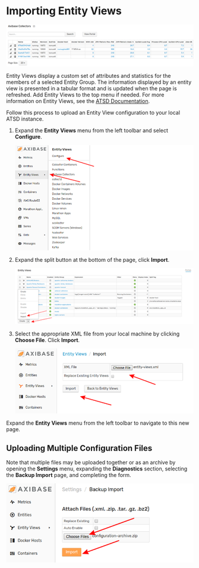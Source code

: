 # Importing Entity Views

![](images/entity-views.png)

Entity Views display a custom set of attributes and statistics for the members of a selected Entity Group. The information displayed by an entity view is presented in a tabular format and is updated when the page is refreshed. Add Entity Views to the top menu if needed. For more information on Entity Views, see the [ATSD Documentation](https://axibase.com/docs/atsd/configuration/entity_views.html).

Follow this process to upload an Entity View configuration to your local ATSD instance.

1. Expand the **Entity Views** menu from the left toolbar and select **Configure**.

    ![](images/portal-config-path.png)

2. Expand the split button at the bottom of the page, click **Import**.

    ![](images/import-evs.png)

3. Select the appropriate XML file from your local machine by clicking **Choose File**. Click **Import**.

    ![](images/import-page.png)

Expand the **Entity Views** menu from the left toolbar to navigate to this new page.

## Uploading Multiple Configuration Files

Note that multiple files may be uploaded together or as an archive by opening the **Settings** menu, expanding the **Diagnostics** section, selecting the **Backup Import** page, and completing the form.

![](images/backup-import.png)
